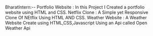 BharatIntern:--
Portfolio Website : In this Project I Created a portfolio website using HTML and CSS.
Netflix Clone : A Simple yet Responsive Clone Of NEtflix Using HTML AND CSS.
Weather Website : A Weather Website Create using HTML,CSS,Javascript Using an Api called Open Weather Api
